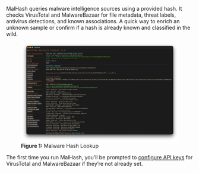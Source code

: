 MalHash queries malware intelligence sources using a provided hash. It checks VirusTotal and MalwareBazaar for file metadata, threat labels, antivirus detections, and known associations. A quick way to enrich an unknown sample or confirm if a hash is already known and classified in the wild.

<figure>
  <img src="/images/malhash.png" alt="Malware Hash Lookup">
  <figcaption><strong>Figure 1:</strong> Malware Hash Lookup</figcaption>
</figure>

The first time you run MalHash, you’ll be prompted to [configure API keys](/configuration/api-configuration) for VirusTotal and MalwareBazaar if they’re not already set.

